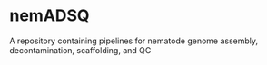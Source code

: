 # nemADSQ
A repository containing pipelines for nematode genome assembly, decontamination, scaffolding, and QC
